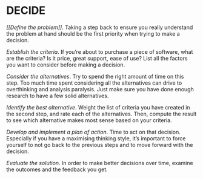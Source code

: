 # DECIDE
*[[Define the problem]]*. Taking a step back to ensure you really understand the problem at hand should be the first priority when trying to make a decision.

*Establish the criteria*. If you’re about to purchase a piece of software, what are the criteria? Is it price, great support, ease of use? List all the factors you want to consider before making a decision.

*Consider the alternatives*. Try to spend the right amount of time on this step. Too much time spent considering all the alternatives can drive to overthinking and analysis paralysis. Just make sure you have done enough research to have a few solid alternatives.

*Identify the best alternative*. Weight the list of criteria you have created in the second step, and rate each of the alternatives. Then, compute the result to see which alternative makes most sense based on your criteria.

*Develop and implement a plan of action*. Time to act on that decision. Especially if you have a maximising thinking style, it’s important to force yourself to not go back to the previous steps and to move forward with the decision.

*Evaluate the solution*. In order to make better decisions over time, examine the outcomes and the feedback you get.

<!-- #Work -->

<!-- {BearID:6B40136D-2CB9-4CF1-AF6F-086CC3FCAB88-15756-0000130BA544A3FA} -->
